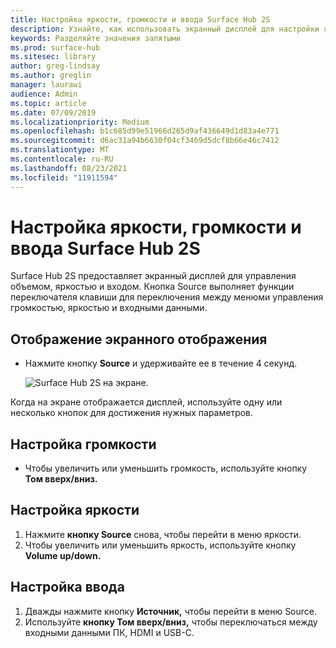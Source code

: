 ```yaml
---
title: Настройка яркости, громкости и ввода Surface Hub 2S
description: Узнайте, как использовать экранный дисплей для настройки яркости и других параметров в Surface Hub 2S.
keywords: Разделяйте значения запятыми
ms.prod: surface-hub
ms.sitesec: library
author: greg-lindsay
ms.author: greglin
manager: laurawi
audience: Admin
ms.topic: article
ms.date: 07/09/2019
ms.localizationpriority: Medium
ms.openlocfilehash: b1c685d99e51966d265d9af436649d1d83a4e771
ms.sourcegitcommit: d6ac31a94b6630f04cf3469d5dcf8b66e46c7412
ms.translationtype: MT
ms.contentlocale: ru-RU
ms.lasthandoff: 08/23/2021
ms.locfileid: "11911594"
---
```

# <a name="adjust-surface-hub-2s-brightness-volume-and-input"></a>Настройка яркости, громкости и ввода Surface Hub 2S

Surface Hub 2S предоставляет экранный дисплей для управления объемом, яркостью и входом. Кнопка Source выполняет функции переключателя клавиши для переключения между менюми управления громкостью, яркостью и входными данными.

## <a name="to-show-the-on-screen-display"></a>Отображение экранного отображения

- Нажмите кнопку **Source** и удерживайте ее в течение 4 секунд.

  ![Surface Hub 2S на экране.](images/sh2-onscreen-display.png)<br>

 Когда на экране отображается дисплей, используйте одну или несколько кнопок для достижения нужных параметров.
 
## <a name="to-adjust-volume"></a>Настройка громкости

- Чтобы увеличить или уменьшить громкость, используйте кнопку **Том вверх/вниз.**

## <a name="to-adjust-brightness"></a>Настройка яркости

1. Нажмите **кнопку Source** снова, чтобы перейти в меню яркости.
2. Чтобы увеличить или уменьшить яркость, используйте кнопку **Volume up/down.**

## <a name="to-adjust-input"></a>Настройка ввода

1. Дважды нажмите кнопку **Источник,** чтобы перейти в меню Source.
2. Используйте **кнопку Том вверх/вниз,** чтобы переключаться между входными данными ПК, HDMI и USB-C.
